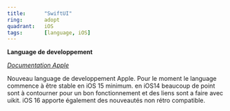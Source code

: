 ```yaml
---
title:      "SwiftUI"
ring:       adopt
quadrant:   iOS
tags:       [language, iOS]
---
```


<p><b>Language de developpement</b></p>
<em><a href="https://developer.apple.com/xcode/swiftui/">Documentation Apple</a></em>
<p>Nouveau language de developpement Apple. Pour le moment le language commence à être stable en iOS 15 minimum.
en iOS14 beaucoup de point sont à contourner pour un bon fonctionnement et des liens sont a faire avec uikit. iOS 16 apporte également des nouveautés non rétro compatible.
</p>